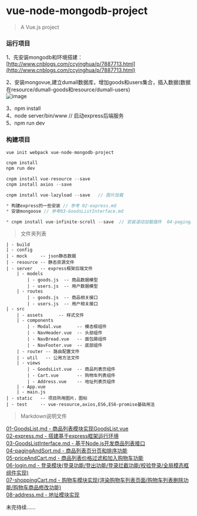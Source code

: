 # vue-node-mongodb-project

> A Vue.js project

### 运行项目

1、先安装mongodb和环境搭建： [http://www.cnblogs.com/ccyinghua/p/7887713.html](http://www.cnblogs.com/ccyinghua/p/7887713.html)

2、安装mongovue,建立dumall数据库，增加goods和users集合，插入数据(数据在resource/dumall-goods和resource/dumall-users) <br>
![image](https://github.com/ccyinghua/vue-node-mongodb-project/blob/master/resource/readme/1.jpg?raw=true)

3、npm install<br>
4、node server/bin/www  // 启动express后端服务<br>
5、npm run dev


### 构建项目

```javascript
vue init webpack vue-node-mongodb-project

cnpm install
npm run dev

cnpm install vue-resource --save
cnpm install axios --save

cnpm install vue-lazyload --save   // 图片加载

* 构建express的一些安装 // 参考 02-express.md
* 安装mongoose // 参考03-GoodsListInterface.md

* cnpm install vue-infinite-scroll --save  // 安装滚动加载插件  04-pagingAndSort.md

```
> 文件夹列表

```
| - build
| - config
| - mock     -- json静态数据
| - resource -- 静态资源文件
| - server   -- express框架后端文件
    | - models  
        | - goods.js  -- 商品数据模型
        | - users.js  -- 用户数据模型
    | - routes
        | - goods.js  -- 商品相关接口
        | - users.js  -- 用户相关接口
| - src
    | - assets      -- 样式文件
    | - components
        | - Modal.vue      -- 模态框组件
        | - NavHeader.vue  -- 头部组件
        | - NavBread.vue   -- 面包屑组件
        | - NavFooter.vue  -- 底部组件
    | - router -- 路由配置文件
    | - util   -- 公用方法文件
    | - views
        | - GoodsList.vue  -- 商品列表页组件
        | - Cart.vue       -- 购物车列表组件
        | - Address.vue    -- 地址列表页组件
    | - App.vue
    | - main.js
| - static   -- 项目所用图片，图标
| - test     -- vue-resource,axios,ES6,ES6-promise基础用法

```

> Markdown说明文件

[01-GoodsList.md - 商品列表模块实现GoodsList.vue](https://github.com/ccyinghua/vue-node-mongodb-project/blob/master/01-GoodsList.md)
 <br/>
[02-express.md - 搭建基于express框架运行环境](https://github.com/ccyinghua/vue-node-mongodb-project/blob/master/02-express.md)
 <br/>
[03-GoodsListInterface.md - 基于Node.js开发商品列表接口](https://github.com/ccyinghua/vue-node-mongodb-project/blob/master/03-GoodsListInterface.md)
<br>
[04-pagingAndSort.md - 商品列表页分页和排序功能](https://github.com/ccyinghua/vue-node-mongodb-project/blob/master/04-pagingAndSort.md)
<br>
[05-priceAndCart.md - 商品列表价格过滤和加入购物车功能](https://github.com/ccyinghua/vue-node-mongodb-project/blob/master/05-priceAndCart.md)
<br>
[06-login.md - 登录模块(登录功能/登出功能/登录拦截功能/校验登录/全局模态框组件实现)](https://github.com/ccyinghua/vue-node-mongodb-project/blob/master/06-login.md)
<br>
[07-shoppingCart.md - 购物车模块实现(渲染购物车列表页面/购物车列表删除功能/购物车商品修改功能)](https://github.com/ccyinghua/vue-node-mongodb-project/blob/master/07-shoppingCart.md)
<br>
[08-address.md - 地址模块实现](https://github.com/ccyinghua/vue-node-mongodb-project/blob/master/08-address.md)


未完待续......


